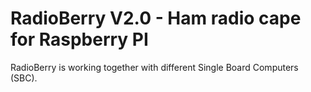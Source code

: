 RadioBerry V2.0 - Ham radio cape for Raspberry PI
=================================================

RadioBerry is working together with different Single Board Computers (SBC).

